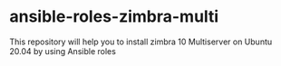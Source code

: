# ansible-roles-zimbra-multi
This repository will help you to install zimbra 10 Multiserver on Ubuntu 20.04 by using Ansible roles
